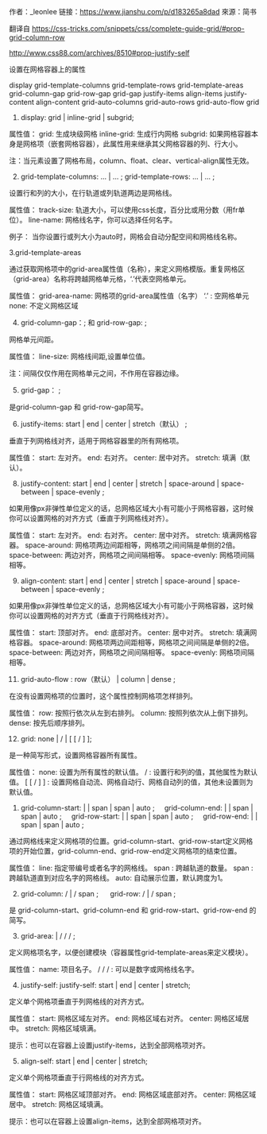 作者：_leonlee
链接：https://www.jianshu.com/p/d183265a8dad
來源：简书

翻译自 https://css-tricks.com/snippets/css/complete-guide-grid/#prop-grid-column-row

http://www.css88.com/archives/8510#prop-justify-self

设置在网格容器上的属性

display
grid-template-columns
grid-template-rows
grid-template-areas
grid-column-gap
grid-row-gap
grid-gap
justify-items
align-items
justify-content
align-content
grid-auto-columns
grid-auto-rows
grid-auto-flow
grid


1. display: grid | inline-grid | subgrid;

属性值：
grid: 生成块级网格
inline-grid: 生成行内网格
subgrid: 如果网格容器本身是网格项（嵌套网格容器），此属性用来继承其父网格容器的列、行大小。

注：当元素设置了网格布局，column、float、clear、vertical-align属性无效。


2. grid-template-columns: <track-size> ... | <line-name> <track-size> ... ;
grid-template-rows: <track-size> ... | <line-name> <track-size> ... ;

设置行和列的大小，在行轨道或列轨道两边是网格线。

属性值：
track-size: 轨道大小，可以使用css长度，百分比或用分数（用fr单位）。
line-name: 网格线名字，你可以选择任何名字。

例子：
当你设置行或列大小为auto时，网格会自动分配空间和网格线名称。


3.grid-template-areas

通过获取网格项中的grid-area属性值（名称），来定义网格模版。重复网格区（grid-area）名称将跨越网格单元格，‘.’代表空网格单元。

属性值：
grid-area-name: 网格项的grid-area属性值（名字）
‘.’ : 空网格单元
none: 不定义网格区域

4. grid-column-gap：<line-size>; 和 grid-row-gap: <line-size> ;

网格单元间距。

属性值：
line-size: 网格线间距,设置单位值。

注：间隔仅仅作用在网格单元之间，不作用在容器边缘。

5. grid-gap：<grid-row-gap> <grid-column-gap>;

是grid-column-gap 和 grid-row-gap简写。

6. justify-items: start | end | center | stretch（默认） ;

垂直于列网格线对齐，适用于网格容器里的所有网格项。

属性值：
start: 左对齐。
end: 右对齐。
center: 居中对齐。
stretch: 填满（默认）。


8. justify-content: start | end | center | stretch | space-around | space-between | space-evenly ;

如果用像px非弹性单位定义的话，总网格区域大小有可能小于网格容器，这时候你可以设置网格的对齐方式（垂直于列网格线对齐）。

属性值：
start: 左对齐。
end: 右对齐。
center: 居中对齐。
stretch: 填满网格容器。
space-around: 网格项两边间距相等，网格项之间间隔是单侧的2倍。
space-between: 两边对齐，网格项之间间隔相等。
space-evenly: 网格项间隔相等。


9. align-content: start | end | center | stretch | space-around | space-between | space-evenly ;

如果用像px非弹性单位定义的话，总网格区域大小有可能小于网格容器，这时候你可以设置网格的对齐方式（垂直于行网格线对齐）。

属性值：
start: 顶部对齐。
end: 底部对齐。
center: 居中对齐。
stretch: 填满网格容器。
space-around: 网格项两边间距相等，网格项之间间隔是单侧的2倍。
space-between: 两边对齐，网格项之间间隔相等。
space-evenly: 网格项间隔相等。

11. grid-auto-flow : row（默认） | column | dense ;

在没有设置网格项的位置时，这个属性控制网格项怎样排列。

属性值：
row: 按照行依次从左到右排列。
column: 按照列依次从上倒下排列。
dense: 按先后顺序排列。


12. grid: none | <grid-template-rows> / <grid-template-columns> | <grid-auto-flow> [<grid-auto-rows> [ / <grid-auto-columns>] ];

是一种简写形式，设置网格容器所有属性。

属性值：
none: 设置为所有属性的默认值。
<grid-template-rows> / <grid-template-columns>: 设置行和列的值，其他属性为默认值。
<grid-auto-flow> [ <grid-auto-rows> [ / <grid-auto-columns>] ] : 设置网格自动流、网格自动行、网格自动列的值，其他未设置则为默认值。

1. grid-column-start: <number> | <name> | span <number> | span <name> | auto ;
    grid-column-end: <number> | <name> | span <number> | span <name> | auto ;
    grid-row-start: <number> | <name> | span <number> | span <name> | auto ;
    grid-row-end: <number> | <name> | span <number> | span <name> | auto ;

通过网格线来定义网格项的位置。grid-column-start、grid-row-start定义网格项的开始位置，grid-column-end、grid-row-end定义网格项的结束位置。

属性值：
line: 指定带编号或者名字的网格线。
span <number>: 跨越轨道的数量。
span <name>: 跨越轨道直到对应名字的网格线。
auto: 自动展示位置，默认跨度为1。


2. grid-column: <start-line> / <end-line> | <start-line> / span <value> ;
     grid-row: <start-line> / <end-line> | <start-line> / span <value> ;

是 grid-column-start、grid-column-end 和 grid-row-start、grid-row-end 的简写。

3. grid-area: <name> | <row-start> / <column-start> / <row-end> / <column-end> ;

定义网格项名字，以便创建模块（容器属性grid-template-areas来定义模块）。

属性值：
name: 项目名子。
<row-start> / <column-start> / <row-end> / <column-end>: 可以是数字或网格线名字。


4. justify-self: justify-self: start | end | center | stretch;

定义单个网格项垂直于列网格线的对齐方式。

属性值：
start: 网格区域左对齐。
end: 网格区域右对齐。
center: 网格区域居中。
stretch: 网格区域填满。

提示：也可以在容器上设置justify-items，达到全部网格项对齐。

5. align-self: start | end | center | stretch;

定义单个网格项垂直于行网格线的对齐方式。

属性值：
start: 网格区域顶部对齐。
end: 网格区域底部对齐。
center: 网格区域居中。
stretch: 网格区域填满。

提示：也可以在容器上设置align-items，达到全部网格项对齐。